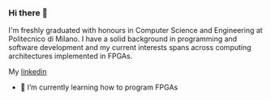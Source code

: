 ### Hi there 👋
I'm freshly graduated with honours in Computer Science and Engineering at Politecnico
di Milano. I have a solid background in programming and software development and
my current interests spans across computing architectures implemented in FPGAs. 

My [linkedin](https://www.linkedin.com/in/daniele-parravicini/)
<!--
**DanieleParravicini/DanieleParravicini** is a ✨ _special_ ✨ repository because its `README.md` (this file) appears on your GitHub profile.

Here are some ideas to get you started:
- 🔭 I’m currently working on ...
- 👯 I’m looking to collaborate on ...
- 🤔 I’m looking for help with ...
- 💬 Ask me about ...
- 📫 How to reach me: ...
- 😄 Pronouns: ...
- ⚡ Fun fact: ...
-->


- 🌱 I’m currently learning how to program FPGAs 
